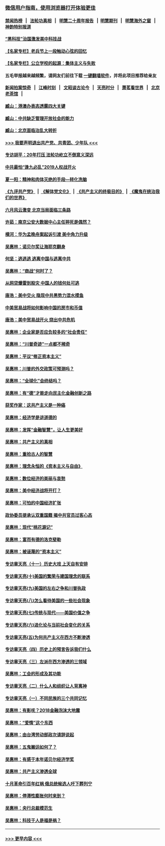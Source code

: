 ### [微信用户指南，使用浏览器打开体验更佳](https://github.com/gfw-breaker/banned-news1/blob/master/indexes/wechat-guide.md?t=0)
#### [禁闻热榜](热点新闻.md?t=0)  &nbsp;&nbsp;|&nbsp;&nbsp; [法轮功真相](https://github.com/gfw-breaker/truth/blob/master/README.md?t=0) &nbsp;&nbsp;|&nbsp;&nbsp; [明慧二十周年报告](https://github.com/gfw-breaker/mh-reports/blob/master/README.md?t=0) &nbsp;&nbsp;|&nbsp;&nbsp;[明慧期刊](https://github.com/gfw-breaker/mh-qikan) &nbsp;&nbsp;|&nbsp;&nbsp; [明慧海外之窗](https://github.com/gfw-breaker/mh-news/blob/master/README.md?t=0) &nbsp;&nbsp;|&nbsp;&nbsp; [神韵特别报道](https://github.com/gfw-breaker/mh-news/blob/master/shenyun.md?t=0)
#### [“黑科技”治国激发美中科技战](../pages/nsc423/n11638056.md?t=02031344) 
#### [【名家专栏】老兵节上一段触动心弦的回忆](../pages/nsc423/n11646016.md?t=02031344) 
#### [【名家专栏】公立学校的起源：集体主义与失败](../pages/nsc423/n11601833.md?t=02031344) 
#### 五毛举报越来越频繁，请网友们前往下载 [一键翻墙软件](https://github.com/gfw-breaker/ssr-accounts)，并将此项目推荐给亲友
#### [新闻拍案惊奇](https://github.com/gfw-breaker/banned-news1/blob/master/pages/link4.md) &nbsp;&nbsp;|&nbsp;&nbsp; [江峰时刻](https://github.com/gfw-breaker/banned-news1/blob/master/pages/link4.md) &nbsp;&nbsp;|&nbsp;&nbsp; [文昭谈古论今](https://github.com/gfw-breaker/banned-news1/blob/master/pages/link4.md) &nbsp;&nbsp;|&nbsp;&nbsp; [天亮时分](https://github.com/gfw-breaker/banned-news1/blob/master/pages/link4.md) &nbsp;&nbsp;|&nbsp;&nbsp; [萧茗看世界](https://github.com/gfw-breaker/banned-news1/blob/master/pages/link4.md) &nbsp;&nbsp;|&nbsp;&nbsp; [北京老茶馆](https://github.com/gfw-breaker/banned-news1/blob/master/pages/link4.md) &nbsp;&nbsp;|&nbsp;&nbsp; 
#### [臧山：港澳办表态透露四大关键](../pages/nsc423/n11421628.md?t=02031344) 
#### [臧山：中共缺乏管理开放社会的能力](../pages/nsc423/n11407457.md?t=02031344) 
#### [臧山：北京面临治乱大转折](../pages/nsc423/n11406895.md?t=02031344) 
#### [>>> 我要声明退出共产党、共青团、少年队 <<<](https://github.com/begood0513/goodnews/blob/master/quit/letter.md) 
#### [专访胡平：20年打压 法轮功屹立不倒意义深远](../pages/nsc423/n11398800.md?t=02031344) 
#### [中共最怕“逢九必乱”2019人权战开火](../pages/nsc423/n11385248.md?t=02031344) 
#### [夏一阳：精神和肉体灭绝的手段—转化洗脑](../pages/nsc423/n11368250.md?t=02031344) 
#### [《九评共产党》](https://github.com/begood0513/9ping.md/blob/master/README.md) &nbsp;|&nbsp; [《解体党文化》](../../../../jtdwh.md/blob/master/README.md)  &nbsp;|&nbsp; [《共产主义的终极目的》](../../../../gczydzjmd.md/blob/master/README.md) &nbsp;|&nbsp; [《魔鬼在统治我们的世界》](../../../../mgztzwmdsj.md/blob/master/README.md) 
#### [六月风云激变 北京当局面临三条路](../pages/nsc423/n11313668.md?t=02031344) 
#### [许茹：南京公安大数据中心主任猝死是偶然？](../pages/nsc423/n11064744.md?t=02031344) 
#### [横河：华为孟晚舟案起诉引渡 美中角力升级](../pages/nsc423/n11027230.md?t=02031344) 
#### [吴惠林：诺贝尔奖让海耶克翻身](../pages/nsc423/n10890049.md?t=02031344) 
#### [何坚：逃逃逃 逃离中国与逃离中共](../pages/nsc423/n10592891.md?t=02031344) 
#### [吴惠林：“商战”何时了？](../pages/nsc423/n10573558.md?t=02031344) 
#### [从网贷爆雷到股灾 中国人的钱何处可逃](../pages/nsc423/n10572800.md?t=02031344) 
#### [唐浩：美中交火 隐现中共黑势力混水摸鱼](../pages/nsc423/n10544040.md?t=02031344) 
#### [中美贸易战将如何影响中国的房市和币值](../pages/nsc423/n10543697.md?t=02031344) 
#### [唐浩：美中贸易战开火 烧出中共危机](../pages/nsc423/n10540126.md?t=02031344) 
#### [吴惠林：企业家是否应负较多的“社会责任”](../pages/nsc423/n10535022.md?t=02031344) 
#### [吴惠林：“川普奇迹”一点都不稀奇](../pages/nsc423/n10512808.md?t=02031344) 
#### [吴惠林：平议“修正资本主义”](../pages/nsc423/n10495724.md?t=02031344) 
#### [吴惠林：川普的外交政策可预测吗？](../pages/nsc423/n10462387.md?t=02031344) 
#### [吴惠林：“全球化”会终结吗？](../pages/nsc423/n10452838.md?t=02031344) 
#### [吴惠林：有“德”才能走向民主化金融创新之路](../pages/nsc423/n10432292.md?t=02031344) 
#### [获奖作家：这共产主义是一种癌](../pages/nsc423/n10431541.md?t=02031344) 
#### [吴惠林：经济学是讲道德的](../pages/nsc423/n10398014.md?t=02031344) 
#### [吴惠林：发挥“金融智慧”，让人生更美好](../pages/nsc423/n10375019.md?t=02031344) 
#### [吴惠林：共产主义的真相](../pages/nsc423/n10351394.md?t=02031344) 
#### [吴惠林：重拾古人的智慧](../pages/nsc423/n10337691.md?t=02031344) 
#### [吴惠林：理念永恒的《资本主义与自由》](../pages/nsc423/n10316274.md?t=02031344) 
#### [吴惠林：数位经济的美丽与哀愁](../pages/nsc423/n10292946.md?t=02031344) 
#### [吴惠林：美中经济战将开打？](../pages/nsc423/n10258825.md?t=02031344) 
#### [吴惠林：可怕的中国经济扩张](../pages/nsc423/n10219147.md?t=02031344) 
#### [政协委员提承认双重国籍 揭中共官员过客心态](../pages/nsc423/n10208809.md?t=02031344) 
#### [吴惠林：现代“桃花源记”](../pages/nsc423/n10185234.md?t=02031344) 
#### [吴惠林：富而有德的洛克斐勒](../pages/nsc423/n10142264.md?t=02031344) 
#### [吴惠林：被诬蔑的“资本主义”](../pages/nsc423/n10124816.md?t=02031344) 
#### [专访章天亮（十一）历史大戏 上天自有安排](../pages/nsc423/n10094905.md?t=02031344) 
#### [专访章天亮(十)美国的繁荣与建国理念的联系](../pages/nsc423/n10094899.md?t=02031344) 
#### [专访章天亮(九)美国的左右之争和川普执政](../pages/nsc423/n10094889.md?t=02031344) 
#### [专访章天亮(八)怎么看待美国的一些社会现象](../pages/nsc423/n10094857.md?t=02031344) 
#### [专访章天亮(七)传统与现代——美国价值之争](../pages/nsc423/n10093140.md?t=02031344) 
#### [专访章天亮(六)进化论与当前社会变化的关系](../pages/nsc423/n10092036.md?t=02031344) 
#### [专访章天亮(五)为何共产主义在西方不断渗透](../pages/nsc423/n10083620.md?t=02031344) 
#### [专访章天亮（四）历史上的预言告诉我们什么](../pages/nsc423/n10083606.md?t=02031344) 
#### [专访章天亮（三）左派在西方渗透的三领域](../pages/nsc423/n10081115.md?t=02031344) 
#### [吴惠林：工会的形成及其功能](../pages/nsc423/n10080633.md?t=02031344) 
#### [专访章天亮（二）什么人和组织让人背离神](../pages/nsc423/n10076637.md?t=02031344) 
#### [专访章天亮（一）不同民族的三个共同记忆](../pages/nsc423/n10074188.md?t=02031344) 
#### [吴惠林：有影呒？2018金融泡沫大地震](../pages/nsc423/n10040534.md?t=02031344) 
#### [吴惠林：“爱情”这个东西](../pages/nsc423/n10019423.md?t=02031344) 
#### [吴惠林：由台湾劳动部政次请辞说起](../pages/nsc423/n9979679.md?t=02031344) 
#### [吴惠林：五鬼搬运如何了？](../pages/nsc423/n9925338.md?t=02031344) 
#### [吴惠林：有感于本年诺贝尔经济学奖](../pages/nsc423/n9871883.md?t=02031344) 
#### [吴惠林：共产主义渗透全球](../pages/nsc423/n9812748.md?t=02031344) 
#### [十月革命引百年红祸 俄总统候选人吁下葬列宁](../pages/nsc423/n9810182.md?t=02031344) 
#### [吴惠林：停滞性膨胀何时来到？](../pages/nsc423/n9764136.md?t=02031344) 
#### [吴惠林：央行总裁模范生](../pages/nsc423/n9728134.md?t=02031344) 
#### [吴惠林：科技于人是福是祸？](../pages/nsc423/n9672982.md?t=02031344) 

----
#### [ >>> 更早内容 <<< ](../indexes/nsc423-earlier.md)

